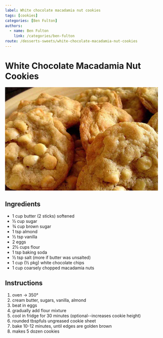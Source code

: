 ```yaml
---
label: White chocolate macadamia nut cookies
tags: [cookies]
categories: [Ben Fulton]
authors:
  - name: Ben Fulton
    link: /categories/ben-fulton
route: /desserts-sweets/white-chocolate-macadamia-nut-cookies
---
```


# White Chocolate Macadamia Nut Cookies
![Smooth and creamy cookies. White chocolate brings the decadence and almond brings the class.](/static/banners/white-chocolate-macadamia-nut-cookies.jpg)

## Ingredients
- 1 cup butter (2 sticks) softened 
- ½ cup sugar 
- ¾ cup brown sugar 
- 1 tsp almond 
- ½ tsp vanilla
- 2 eggs
- 2½ cups flour 
- 1 tsp baking soda 
- ½ tsp salt (more if butter was unsalted)
- 1 cup (½ pkg) white chocolate chips
- 1 cup coarsely chopped macadamia nuts

## Instructions
1. oven -> 350°
2. cream butter, sugars, vanilla, almond 
3. beat in eggs 
4. gradually add flour mixture 
5. cool in fridge for 30 minutes (optional--increases cookie height)
6. rounded tbspfuls ungreased cookie sheet 
7. bake 10-12 minutes, until edges are golden brown
8. makes 5 dozen cookies
